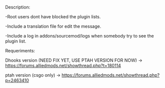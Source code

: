 Description:


-Root users dont have blocked the plugin lists.

-Include a translation file for edit the message.

-Include a log in addons/sourcemod/logs when somebody try to see the plugin list.



Requeriments:

Dhooks version (NEED FIX YET, USE PTAH VERSION FOR NOW) -> https://forums.alliedmods.net/showthread.php?t=180114

ptah version (csgo only) -> https://forums.alliedmods.net/showthread.php?p=2463410